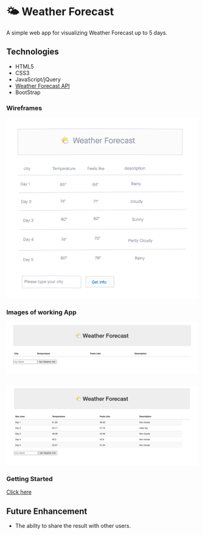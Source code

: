 # 🌤 Weather Forecast

A simple web app for visualizing Weather Forecast up to 5 days.

## Technologies
- HTML5
- CSS3
- JavaScript/jQuery
- [Weather Forecast API](https://openweathermap.org/forecast16)
- BootStrap

### Wireframes
![screenshot](img/wireframe.png)

### Images of working App
![screenshotTwo](img/screenTwo.png)
##
![screenshot](img/appScreenShot.png) 


### Getting Started
[Click here](http://avisa-ga.github.io/first-web-app-project/)

## Future Enhancement
- The abilty to share the result with other users.
